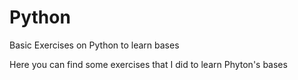 # Python
Basic Exercises on Python to learn bases

Here you can find some exercises that I did to learn Phyton's bases
